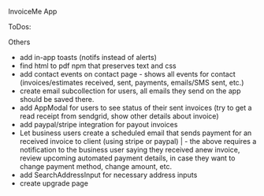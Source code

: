 InvoiceMe App

ToDos:

Others
- add in-app toasts (notifs instead of alerts)
- find html to pdf npm that preserves text and css
- add contact events on contact page - shows all events for contact (invoices/estimates received, sent, payments, emails/SMS sent, etc.)
- create email subcollection for users, all emails they send on the app should be saved there.
- add AppModal for users to see status of their sent invoices (try to get a read receipt from sendgrid, show other details about invoice)
- add paypal/stripe integration for payout invoices
- Let business users create a scheduled email that sends payment for an received invoice to client (using stripe or paypal)
  | - the above requires a notification to the business user saying they received anew invoice, review upcoming automated payment details, in case they want to change payment method, change amount, etc.
- add SearchAddressInput for necessary address inputs
- create upgrade page
